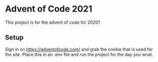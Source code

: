 # Advent of Code 2021

This project is for the advent of code for 20201

## Setup

Sign in on https://adventofcode.com/ and grab the cookie that is used for the site. Place this in an .env file and run the project for the day you wnat.
